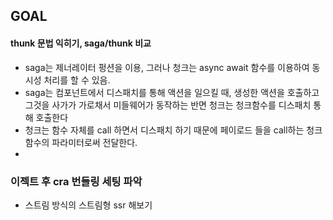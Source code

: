 ## GOAL

#### thunk 문법 익히기, saga/thunk 비교

- saga는 제너레이터 펑션을 이용, 그러나 청크는 async await 함수를 이용하여 동시성 처리를 할 수 있음.
- saga는 컴포넌트에서 디스패치를 통해 액션을 일으킬 때, 생성한 액션을 호출하고 그것을 사가가 가로채서 미들웨어가 동작하는 반면 청크는 청크함수를 디스패치 통해 호출한다
- 청크는 함수 자체를 call 하면서 디스패치 하기 때문에 페이로드 들을 call하는 청크 함수의 파라미터로써 전달한다.
-

### 이젝트 후 cra 번들링 세팅 파악

- 스트림 방식의 스트림형 ssr 해보기
